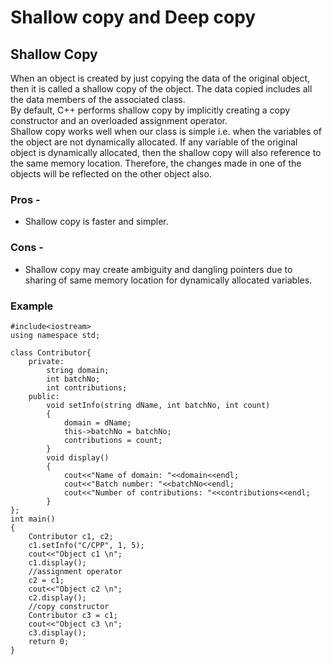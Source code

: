 # Shallow copy and Deep copy

## **Shallow Copy**

When an object is created by just copying the data of the original object, then it is called a shallow copy of the object. The data copied includes all the data members of the associated class.</br>
By default, C++ performs shallow copy by implicitly creating a copy constructor and an overloaded assignment operator.</br>
Shallow copy works well when our class is simple i.e. when the variables of the object are not dynamically allocated. If any variable of the original object is dynamically allocated, then the shallow copy will also reference to the same memory location. Therefore, the changes made in one of the objects will be reflected on the other object also.

### Pros -

- Shallow copy is faster and simpler.

### Cons -

- Shallow copy may create ambiguity and dangling pointers due to sharing of same memory location for dynamically allocated variables.

### Example

```
#include<iostream>
using namespace std;

class Contributor{
    private:
        string domain;
        int batchNo;
        int contributions;
    public:
        void setInfo(string dName, int batchNo, int count)
        {
            domain = dName;
            this->batchNo = batchNo;
            contributions = count;
        }
        void display()
        {
            cout<<"Name of domain: "<<domain<<endl;
            cout<<"Batch number: "<<batchNo<<endl;
            cout<<"Number of contributions: "<<contributions<<endl;
        }
};
int main()
{
    Contributor c1, c2;
    c1.setInfo("C/CPP", 1, 5);
    cout<<"Object c1 \n";
    c1.display();
    //assignment operator
    c2 = c1;
    cout<<"Object c2 \n";
    c2.display();
    //copy constructor
    Contributor c3 = c1;
    cout<<"Object c3 \n";
    c3.display();
    return 0;
}
```
